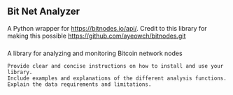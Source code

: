 
## Bit Net Analyzer

A Python wrapper for https://bitnodes.io/api/. 
Credit to this library for making this possible https://github.com/ayeowch/bitnodes.git

###
A library for analyzing and monitoring Bitcoin network nodes

    Provide clear and concise instructions on how to install and use your library.
    Include examples and explanations of the different analysis functions.
    Explain the data requirements and limitations.


